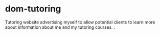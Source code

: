 # dom-tutoring
Tutoring website advertising myself to allow potential clients to learn more about information about me and my tutoring courses. . 
